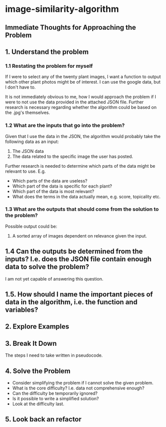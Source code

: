 # image-similarity-algorithm

## Immediate Thoughts for Approaching the Problem

## 1. Understand the problem

### 1.1 Restating the problem for myself

If I were to select any of the twenty plant images, I want a function to output which other plant photos might be of interest. I can use the google data, but I don't have to.

It is not immediately obvious to me, how I would approach the problem if I were to not use the data provided in the attached JSON file. Further research is necessary regarding whether the algorithm could be based on the .jpg's themselves.

### 1.2 What are the inputs that go into the problem?

Given that I use the data in the JSON, the algorithm would probably take the following data as an input:

1. The JSON data
2. The data related to the specific image the user has posted.

Further research is needed to determine which parts of the data might be relevant to use. E.g.

- Which parts of the data are useless?
- Which part of the data is specific for each plant?
- Which part of the data is most relevant?
- What does the terms in the data actually mean, e.g. score, topicality etc.

### 1.3 What are the outputs that should come from the solution to the problem?

Possible output could be:

1. A sorted array of images dependent on relevance given the input.

## 1.4 Can the outputs be determined from the inputs? I.e. does the JSON file contain enough data to solve the problem?

I am not yet capable of answering this question.

## 1.5. How should I name the important pieces of data in the algorithm, i.e. the function and variables?

## 2. Explore Examples

## 3. Break It Down

The steps I need to take written in pseudocode.

## 4. Solve the Problem

- Consider simplifying the problem if I cannot solve the given problem.
- What is the core difficulty? I.e. data not comprehensive enough?
- Can the difficulty be temporarily ignored?
- Is it possible to write a simplified solution?
- Look at the difficulty last.

## 5. Look back an refactor
